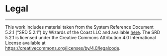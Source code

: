 # Legal

---

This work includes material taken from the System Reference Document 5.2.1 (“SRD 5.2.1”) by Wizards of the Coast LLC and available [here](https://www.dndbeyond.com/srd). The SRD 5.2.1 is licensed under the Creative Commons Attribution 4.0 International License available at https://creativecommons.org/licenses/by/4.0/legalcode.
